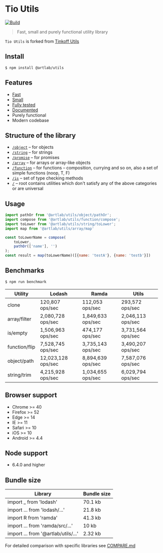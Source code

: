 # Tio Utils 
[![Build](https://gitr.net/artlab/utils/badges/master/pipeline.svg)](https://gitr.net/artlab/utils/commits/master) 

> Fast, small and purely functional utility library

`Tio Utils` is forked from [Tinkoff Utils](https://github.com/TinkoffCreditSystems/utils.js)

## Install
```
$ npm install @artlab/utils
```

## Features
- [Fast](#benchmarks)
- [Small](#bundle-size)
- [Fully tested](https://coveralls.io/github/artlab/utils)
- [Documented](https://tinkoffcreditsystems.github.io/utils)
- Purely functional
- Modern codebase

## Structure of the library
* [`/object`](https://gitr.net/artlab/utils/tree/master/src/object) – for objects
* [`/string`](https://gitr.net/artlab/utils/tree/master/src/string) – for strings
* [`/promise`](https://gitr.net/artlab/utils/tree/master/src/promise) – for promises
* [`/array`](https://gitr.net/artlab/utils/tree/master/src/array) – for arrays or array-like objects
* [`/function`](https://gitr.net/artlab/utils/tree/master/src/function) – for functions – composition, currying and so on, also a set of simple functions (noop, T, F)
* [`/is`](https://gitr.net/artlab/utils/tree/master/src/is) – set of type checking methods
* [`/`](https://gitr.net/artlab/utils/tree/master/src) – root contains utilities which don't satisfy any of the above categories or are universal

## Usage
```js
import pathOr from '@artlab/utils/object/pathOr';
import compose from '@artlab/utils/function/compose';
import toLower from '@artlab/utils/string/toLower';
import map from '@artlab/utils/array/map'

const toLowerName = compose(
    toLower,
    pathOr(['name'], '')
);
const result = map(toLowerName)([{name: 'testA'}, {name: 'testb'}])
```

## Benchmarks
```bash
$ npm run benchmark
```

| Utility | Lodash | Ramda | Utils |
| --- | --- | --- | --- |
| clone | 120,807 ops/sec | 112,053 ops/sec | 293,572 ops/sec |
| array/filter | 2,080,728 ops/sec | 1,849,633 ops/sec | 2,046,113 ops/sec |
| is/empty | 1,506,963 ops/sec | 474,177 ops/sec | 3,731,564 ops/sec |
| function/flip | 7,528,745 ops/sec | 3,735,143 ops/sec | 3,490,207 ops/sec |
| object/path | 12,023,128 ops/sec | 8,894,639 ops/sec | 7,587,076 ops/sec |
| string/trim | 4,215,928 ops/sec | 1,034,655 ops/sec | 6,029,794 ops/sec |

## Browser support

- Chrome >= 40
- Firefox >= 52
- Edge >= 14
- IE >= 11
- Safari >= 10
- iOS >= 10
- Android >= 4.4

## Node support
- 6.4.0 and higher

## Bundle size
| Library | Bundle size |
| --- | --- |
| import _ from 'lodash' | 70.1 kb |
| import ... from 'lodash/...' | 21.8 kb |
| import R from 'ramda' | 41.3 kb |
| import ... from 'ramda/src/...' | 10 kb |
| import ... from '@artlab/utils/...' | 2.32 kb |

For detailed comparison with specific libraries see [COMPARE.md](https://gitr.net/artlab/utils/tree/master/COMPARE.md)
